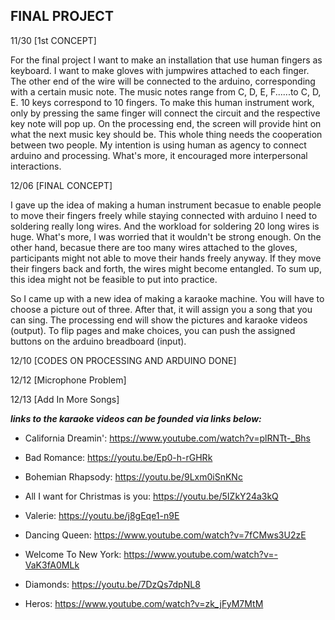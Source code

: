**FINAL PROJECT**
-------

11/30 [1st CONCEPT]

For the final project I want to make an installation that use human fingers as keyboard. I want to make gloves with jumpwires attached to each finger. The other end of the wire will be connected to the arduino, corresponding with a certain music note. The music notes range from C, D, E, F......to C, D, E. 10 keys correspond to 10 fingers. To make this human instrument work, only by pressing the same finger will connect the circuit and the respective key note will pop up. On the processing end, the screen will provide hint on what the next music key should be. This whole thing needs the cooperation between two people. My intention is using human as agency to connect arduino and processing. What's more, it encouraged more interpersonal interactions.

12/06 [FINAL CONCEPT]

I gave up the idea of making a human instrument becasue to enable people to move their fingers freely while staying connected with arduino I need to soldering really long wires. And the workload for soldering 20 long wires is huge. What's more, I was worried that it wouldn't be strong enough. On the other hand, becasue there are too many wires attached to the gloves, participants might not able to move their hands freely anyway. If they move their fingers back and forth, the wires might become entangled. To sum up, this idea might not be feasible to put into practice.

So I came up with a new idea of making a karaoke machine. You will have to choose a picture out of three. After that, it will assign you a song that you can sing. The processing end will show the pictures and karaoke videos (output). To flip pages and make choices, you can push the assigned buttons on the arduino breadboard (input).  

12/10 [CODES ON PROCESSING AND ARDUINO DONE]

12/12 [Microphone Problem]

12/13 [Add In More Songs]





***links to the karaoke videos can be founded via links below:***

- California Dreamin': https://www.youtube.com/watch?v=plRNTt-_Bhs

- Bad Romance: https://youtu.be/Ep0-h-rGHRk

- Bohemian Rhapsody: https://youtu.be/9Lxm0iSnKNc

- All I want for Christmas is you: https://youtu.be/5IZkY24a3kQ

- Valerie: https://youtu.be/j8gEqe1-n9E

- Dancing Queen: https://www.youtube.com/watch?v=7fCMws3U2zE

- Welcome To New York: https://www.youtube.com/watch?v=-VaK3fA0MLk

- Diamonds: https://youtu.be/7DzQs7dpNL8

- Heros: https://www.youtube.com/watch?v=zk_jFyM7MtM
